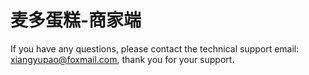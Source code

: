 # 麦多蛋糕-商家端



If you have any questions, please contact the technical support email: xiangyupao@foxmail.com, thank you for your support.
